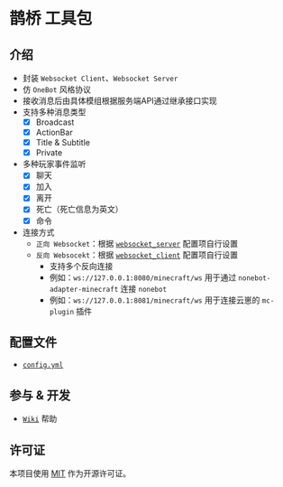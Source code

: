 # 鹊桥 工具包

## 介绍

- 封装 `Websocket Client`、`Websocket Server`
- 仿 `OneBot` 风格协议
- 接收消息后由具体模组根据服务端API通过继承接口实现
- 支持多种消息类型
    - [x] Broadcast
    - [x] ActionBar
    - [x] Title & Subtitle
    - [x] Private
- 多种玩家事件监听
    - [x] 聊天
    - [x] 加入
    - [x] 离开
    - [x] 死亡（死亡信息为英文）
    - [x] 命令

- 连接方式
  - `正向 Websocket`：根据 [`websocket_server`](./src/main/resources/config.yml#L15) 配置项自行设置
  - `反向 Websocekt`：根据 [`websocket_client`](./src/main/resources/config.yml#L21) 配置项自行设置
    - 支持多个反向连接
    - 例如：`ws://127.0.0.1:8080/minecraft/ws` 用于通过 `nonebot-adapter-minecraft` 连接 `nonebot`
    - 例如：`ws://127.0.0.1:8081/minecraft/ws` 用于连接云崽的 `mc-plugin` 插件

## 配置文件

- [`config.yml`](./src/main/resources/config.yml)

## 参与 & 开发

- [`Wiki`](https://github.com/17TheWord/QueQiaoTool/wiki) 帮助

## 许可证

本项目使用 [MIT](./LICENSE) 作为开源许可证。
